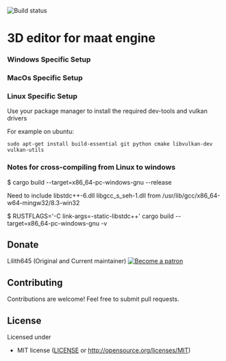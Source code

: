 ![Build status](https://travis-ci.com/lilith645/Maat-Editor3D.svg?token=nw7eyDYfjBcSaxj1G3h7&branch=master)
# 3D editor for maat engine

### Windows Specific Setup
### MacOs Specific Setup
### Linux Specific Setup

Use your package manager to install the required dev-tools and vulkan drivers

For example on ubuntu:
```
sudo apt-get install build-essential git python cmake libvulkan-dev vulkan-utils
```

### Notes for cross-compiling from Linux to windows

$ cargo build --target=x86_64-pc-windows-gnu --release

Need to include libstdc++-6.dll libgcc_s_seh-1.dll
from
/usr/lib/gcc/x86_64-w64-mingw32/8.3-win32

$ RUSTFLAGS='-C link-args=-static-libstdc++' cargo build --target=x86_64-pc-windows-gnu -v

## Donate

Lilith645 (Original and Current maintainer) [![Become a patron](https://c5.patreon.com/external/logo/become_a_patron_button.png)](https://www.patreon.com/AoAkuma)

## Contributing

Contributions are welcome! Feel free to submit pull requests.

## License

Licensed under
 * MIT license ([LICENSE](LICENSE) or http://opensource.org/licenses/MIT)
